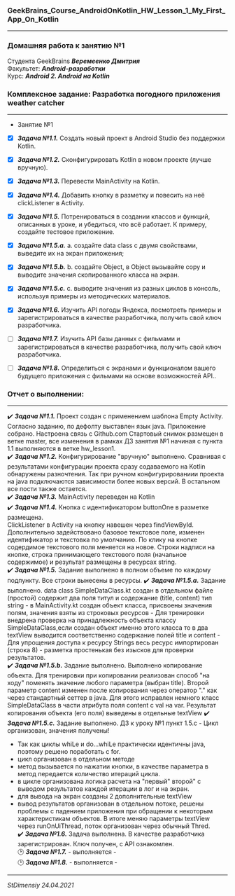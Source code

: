 ### GeekBrains_Course_AndroidOnKotlin_HW_Lesson_1_My_First_App_On_Kotlin
---
### Домашняя работа к занятию №1
Студента GeekBrains ***Веремеенко Дмитрия***    
Факультет: ***Android-разработки***    
Курс: ***Android 2. Android на Kotlin***    
### Комплексное задание: Разработка погодного приложения weather catcher
---
- Занятие №1
- [X] ***Задача №1.1.***	Создать новый проект в Android Studio без поддержки Kotlin.
- [X] ***Задача №1.2.***	Сконфигурировать Kotlin в новом проекте (лучше вручную).
- [X] ***Задача №1.3.***	Перевести MainActivity на Kotlin.
- [X] ***Задача №1.4.***	Добавить кнопку в разметку и повесить на неё clickListener в Activity.
- [X] ***Задача №1.5.***	Потренироваться в создании классов и функций, описанных в уроке, и убедиться, что всё работает. К примеру, создайте тестовое приложение.    
- [X] ***Задача №1.5.a.***	a.	создайте data class с двумя свойствами, выведите их на экран приложения;
- [X] ***Задача №1.5.b.***	b.	создайте Object, в Object вызывайте copy и выводите значения скопированного класса на экран.    
- [X] ***Задача №1.5.c.***	c.	выводите значения из разных циклов в консоль, используя примеры из методических материалов.
- [X] ***Задача №1.6.***	Изучить API погоды Яндекса, посмотреть примеры и зарегистрироваться в качестве разработчика, получить свой ключ разработчика.
- [ ] ***Задача №1.7.***	Изучить API базы данных с фильмами и зарегистрироваться в качестве разработчика, получить свой ключ разработчика.
- [ ] ***Задача №1.8.***	Определиться с экранами и функционалом вашего будущего приложения с фильмами на основе возможностей API..


### Отчет о выполнении:
---    
:heavy_check_mark: ***Задача №1.1.*** Проект создан с применением шаблона Empty Activity. Согласно заданию, по
 дефолту выставлен язык java. Приложение собрано. Настроена связь с Github.com Стартовый снимок размещен
 в ветке master, все изменения в рамках ДЗ занятия №1 начиная с пункта 1.1 выполняются в ветке hw_lesson1.    
:heavy_check_mark: ***Задача №1.2.*** Конфигурирование "вручную" выполнено. Сравнивая с результатами конфигурации проекта
 сразу содаваемого на Kotlin обнаружены разночтения. Так при ручном конфигурированиии проекта на java подключаются
  зависимости более новых версий. В остальном все пости также остается.    
:heavy_check_mark: ***Задача №1.3.*** MainActivity переведен на Kotlin    
:heavy_check_mark: ***Задача №1.4.***	Кнопка с идентификатором buttonOne в разметке размещена.    
 СlickListener в Activity на кнопку навешен через findViewById. Дополнительно задействовано базовое
 текстовое поле, изменен идентификатор и текстовка по умолчанию. По клику на кнопке содердимое текстового поля
 меняется на новое. Строки надписи на кнопке, строка принимающего текстового поля (начальное содержимое)
 и результат размещены в ресурсах string.    
:heavy_check_mark: ***Задача №1.5.*** Задание выполнено в полном объеме по каждому подпункту. Все строки вынесены в ресурсы.
:heavy_check_mark: ***Задача №1.5.a.*** Задание выполнено. data class SimpleDataClass.kt создан в отдельном файле (простой) содержит два поля титул и содержание (title, content) тип string
                                                           - в MainActivity.kt создан объект класса, присвоены значения полям, значения взяты из строковых ресурсов
                                                           - Для тренировки внедрена проверка на принадлежность объекта классу SimpleDataClass,если создан объект именно этого класса то в два textView выводится соответственно содержание полей title и content
                                                           - Для упрощения доступа к ресурсу Strings весь ресурс импортирован (строка 8)
                                                           - разметка простенькая без изысков для проверки результатов.    
:heavy_check_mark: ***Задача №1.5.b.*** Задание выполнено. Выполнено копирование объекта.
Для тренировки при копировании реализован способ "на ходу" поменять значение любого параметра
(выбран title). Второй параметр content изменен после копирования через оператор "." как через
стандартный сеттер в java. Для этого исправлен немного класс SimpleDataClass в части атрибута
поля content  с val на var. Результат копирования объекта (его поля) выведены в отдельные textView
:heavy_check_mark: ***Задача №1.5.c.*** Задание выполнено. ДЗ к уроку №1 пункт 1.5.с - Цикл организован, значения получены!
- Так как циклы whiLe и do...whiLe практически идентичны java, поэтому решено поработать с for.
- цикл организован в отдельном методе
- метод вызывается по нажатии кнопки, в качестве параметра в метод передается количество итераций цикла.
- в цикле организована логика расчета на "первый" второй" с выводом результатов каждой итерации в лог и на экран.
- для вывода на экран созданы 2 дополнительные textView
- вывод результатов организован в отдельном потоке, решены проблемы с падением приложения при обращении к некоторым характеристикам объектов. В итоге меняю параметры textView через runOnUiThread, поток организован через обычный Thred.     
:heavy_check_mark: ***Задача №1.6.*** Задача выполнена. В качестве разработчика зарегистрирован. Ключ получен, с API ознакомлен.                
:clock2: ***Задача №1.7.***	- выполняется -    
:clock2: ***Задача №1.8.***	- выполняется -        

---   

*StDimensiy 24.04.2021*
